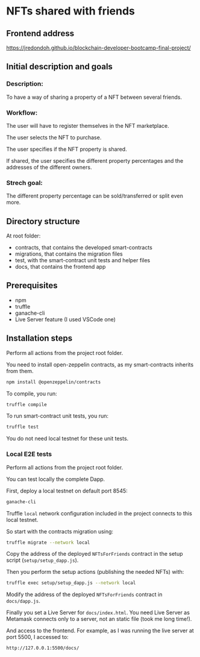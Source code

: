 # NFTs shared with friends

## Frontend address

https://jredondoh.github.io/blockchain-developer-bootcamp-final-project/

## Initial description and goals

### Description:

To have a way of sharing a property of a NFT between several friends.

### Workflow:

The user will have to register themselves in the NFT marketplace.

The user selects the NFT to purchase.

The user specifies if the NFT property is shared.

If shared, the user specifies the different property percentages and the addresses of the different owners.

### Strech goal:

The different property percentage can be sold/transferred or split even more.

## Directory structure

At root folder:
- contracts, that contains the developed smart-contracts
- migrations, that contains the migration files
- test, with the smart-contract unit tests and helper files
- docs, that contains the frontend app

## Prerequisites

- npm
- truffle
- ganache-cli
- Live Server feature (I used VSCode one)

## Installation steps

Perform all actions from the project root folder.

You need to install open-zeppelin contracts, as my smart-contracts inherits from them.

```bash
npm install @openzeppelin/contracts
```

To compile, you run:
```bash
truffle compile
```

To run smart-contract unit tests, you run:
```bash
truffle test
```
You do not need local testnet for these unit tests.

### Local E2E tests

Perform all actions from the project root folder.

You can test locally the complete Dapp.

First, deploy a local testnet on default port 8545:
```bash
ganache-cli
```

Truffle `local` network configuration included in the project connects to this local testnet.

So start with the contracts migration using:
```bash
truffle migrate --network local
```

Copy the address of the deployed `NFTsForFriends` contract in the setup script (`setup/setup_dapp.js`).

Then you perform the setup actions (publishing the needed NFTs) with:
```bash
truffle exec setup/setup_dapp.js --network local
```

Modify the address of the deployed `NFTsForFriends` contract in `docs/dapp.js`.

Finally you set a Live Server for `docs/index.html`. You need Live Server as Metamask connects only to a server, not an static file (took me long time!).

And access to the frontend. For example, as I was running the live server at port 5500, I accessed to:
```
http://127.0.0.1:5500/docs/
```
